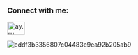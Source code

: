 <h3 align="left">Connect with me:</h3>
<p align="left">
<a href="https://discord.gg/A7g6xWBUty" target="blank"><img align="center" src="https://raw.githubusercontent.com/rahuldkjain/github-profile-readme-generator/master/src/images/icons/Social/discord.svg" alt="ay.ru" height="30" width="40" /></a>
</p>

![eddf3b3356807c04483e9ea92b205ab9](https://github.com/user-attachments/assets/d8d91077-6937-4a70-bb03-79dbe05ca0e5)
